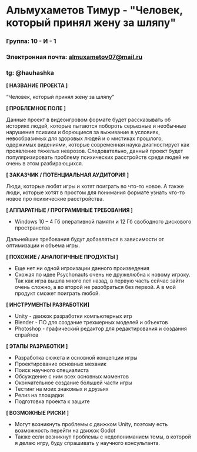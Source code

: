 # Альмухаметов Тимур - "Человек, который принял жену за шляпу"
### Группа: 10 - И - 1
### Электронная почта: almuxametov07@mail.ru
### tg: @hauhashka
**[ НАЗВАНИЕ ПРОЕКТА ]**

“Человек, который принял жену за шляпу”

**[ ПРОБЛЕМНОЕ ПОЛЕ ]**

Данные проект в видеоигровом формате будет рассказывать об историях людей, которые пытаются побороть серьезные и необычные нарушения психики и борющиеся за выживание в условиях, невообразимых для здоровых людей и о мистиках прошлого, одержимых видениями, которые современная наука диагностирует как проявление тяжелых неврозов. Следовательно, данный проект будет популяризировать проблему психических расстройств среди людей не очень в этом разбирающихся.  

**[ ЗАКАЗЧИК / ПОТЕНЦИАЛЬНАЯ АУДИТОРИЯ ]**

Люди, которые любят игры и хотят поиграть во что-то новое. А также люди, которые хотят в простом для понимания формате узнать что-то новое про психические расстройства. 

**[ АППАРАТНЫЕ / ПРОГРАММНЫЕ ТРЕБОВАНИЯ ]** 

* Windows 10 – 4 Гб оперативной памяти и 12 Гб свободного дискового пространства

Дальнейшие требования будут добавляться в зависимости от оптимизации и объема игры. 

**[ ПОХОЖИЕ / АНАЛОГИЧНЫЕ ПРОДУКТЫ ]**

* Еще нет ни одной игроизации данного произведения
* Схожая по идее Psychonauts очень не дружелюбна к новому игроку. Так как игра вышла много лет назад, в первую часть сейчас зайти очень сложно, а во второй не разобраться без первой. А в мой продукт сможет поиграть любой. 

**[ ИНСТРУМЕНТЫ РАЗРАБОТКИ]**

*	Unity - движок разработки компьютерных игр
*	Blender - ПО для создание трехмерных моделей и объектов
*	Photoshop - графический редактор для редактирования и создания спрайтов

**[ ЭТАПЫ РАЗРАБОТКИ ]**

*	Разработка сюжета и основной концепции игры
*	Проектирование основных механик
*	Поиск научного специалиста
*	Обсуждение с ним всех основных моментов
*	Окончательное создание большей части игры
*	Тестинг на моих знакомых и друзьях
*	Релиз на площадки
*	Подготовка проекта к защите

**[ ВОЗМОЖНЫЕ РИСКИ ]**

* Могут возникнуть проблемы с движком Unity, поэтому есть возможность перейти на движок Godot 
* Также если возникнут проблемы с недопониманием темы, в которой я делаю игру, буду спрашивать у научного консультанта.
